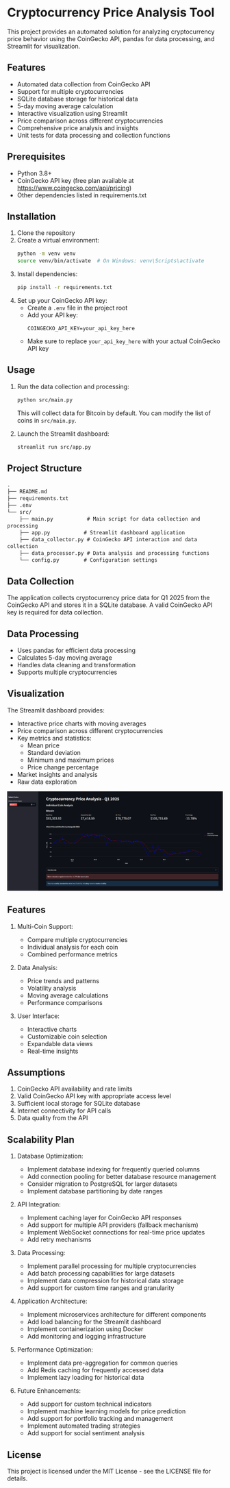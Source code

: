 # Cryptocurrency Price Analysis Tool

This project provides an automated solution for analyzing cryptocurrency price behavior using the CoinGecko API, pandas for data processing, and Streamlit for visualization.

## Features

- Automated data collection from CoinGecko API
- Support for multiple cryptocurrencies
- SQLite database storage for historical data
- 5-day moving average calculation
- Interactive visualization using Streamlit
- Price comparison across different cryptocurrencies
- Comprehensive price analysis and insights
- Unit tests for data processing and collection functions

## Prerequisites

- Python 3.8+
- CoinGecko API key (free plan available at https://www.coingecko.com/api/pricing)
- Other dependencies listed in requirements.txt

## Installation

1. Clone the repository
2. Create a virtual environment:
   ```bash
   python -m venv venv
   source venv/bin/activate  # On Windows: venv\Scripts\activate
   ```
3. Install dependencies:
   ```bash
   pip install -r requirements.txt
   ```
4. Set up your CoinGecko API key:
   - Create a `.env` file in the project root
   - Add your API key:
     ```
     COINGECKO_API_KEY=your_api_key_here
     ```
   - Make sure to replace `your_api_key_here` with your actual CoinGecko API key

## Usage

1. Run the data collection and processing:
   ```bash
   python src/main.py
   ```
   This will collect data for Bitcoin by default. You can modify the list of coins in `src/main.py`.

2. Launch the Streamlit dashboard:
   ```bash
   streamlit run src/app.py
   ```

## Project Structure

```
.
├── README.md
├── requirements.txt
├── .env
└── src/
    ├── main.py           # Main script for data collection and processing
    ├── app.py           # Streamlit dashboard application
    ├── data_collector.py # CoinGecko API interaction and data collection
    ├── data_processor.py # Data analysis and processing functions
    └── config.py        # Configuration settings
```

## Data Collection

The application collects cryptocurrency price data for Q1 2025 from the CoinGecko API and stores it in a SQLite database. A valid CoinGecko API key is required for data collection.

## Data Processing

- Uses pandas for efficient data processing
- Calculates 5-day moving average
- Handles data cleaning and transformation
- Supports multiple cryptocurrencies

## Visualization

The Streamlit dashboard provides:
- Interactive price charts with moving averages
- Price comparison across different cryptocurrencies
- Key metrics and statistics:
  - Mean price
  - Standard deviation
  - Minimum and maximum prices
  - Price change percentage
- Market insights and analysis
- Raw data exploration

![Cryptocurrency Price Analysis Dashboard](assets/visualization.png)

## Features

1. Multi-Coin Support:
   - Compare multiple cryptocurrencies
   - Individual analysis for each coin
   - Combined performance metrics

2. Data Analysis:
   - Price trends and patterns
   - Volatility analysis
   - Moving average calculations
   - Performance comparisons

3. User Interface:
   - Interactive charts
   - Customizable coin selection
   - Expandable data views
   - Real-time insights

## Assumptions

1. CoinGecko API availability and rate limits
2. Valid CoinGecko API key with appropriate access level
3. Sufficient local storage for SQLite database
4. Internet connectivity for API calls
5. Data quality from the API

## Scalability Plan

1. Database Optimization:
   - Implement database indexing for frequently queried columns
   - Add connection pooling for better database resource management
   - Consider migration to PostgreSQL for larger datasets
   - Implement database partitioning by date ranges

2. API Integration:
   - Implement caching layer for CoinGecko API responses
   - Add support for multiple API providers (fallback mechanism)
   - Implement WebSocket connections for real-time price updates
   - Add retry mechanisms

3. Data Processing:
   - Implement parallel processing for multiple cryptocurrencies
   - Add batch processing capabilities for large datasets
   - Implement data compression for historical data storage
   - Add support for custom time ranges and granularity

4. Application Architecture:
   - Implement microservices architecture for different components
   - Add load balancing for the Streamlit dashboard
   - Implement containerization using Docker
   - Add monitoring and logging infrastructure

5. Performance Optimization:
   - Implement data pre-aggregation for common queries
   - Add Redis caching for frequently accessed data
   - Implement lazy loading for historical data

6. Future Enhancements:
   - Add support for custom technical indicators
   - Implement machine learning models for price prediction
   - Add support for portfolio tracking and management
   - Implement automated trading strategies
   - Add support for social sentiment analysis

## License

This project is licensed under the MIT License - see the LICENSE file for details. 
